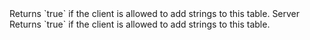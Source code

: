 <function name="IsClientSideAddStringAllowed" parent="INetworkStringTable" type="classfunc">
	<description>
		Returns `true` if the client is allowed to add strings to this table.
		<added version="0.8"></added>
	</description>
	<realm>Server</realm>
	<rets>
		<ret name="allowed" type="boolean">Returns `true` if the client is allowed to add strings to this table.</ret>
	</rets>
</function>